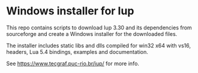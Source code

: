 # Windows installer for Iup

This repo contains scripts to download Iup 3.30 and its dependencies
from sourceforge and create a Windows installer for the downloaded files.

The installer includes static libs and dlls compiled for win32 x64 with vs16,
headers, Lua 5.4 bindings, examples and documentation.

See https://www.tecgraf.puc-rio.br/iup/ for more info.
